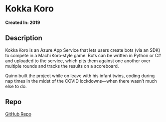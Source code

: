 # Kokka Koro

**Created In: 2019**

## Description

Kokka Koro is an Azure App Service that lets users create bots (via an SDK) to compete in a Machi Koro‑style game. Bots can be written in Python or C# and uploaded to the service, which pits them against one another over multiple rounds and tracks the results on a scoreboard.

Quinn built the project while on leave with his infant twins, coding during nap times in the midst of the COVID lockdowns—when there wasn’t much else to do.

## Repo

[GitHub Repo](https://github.com/QuinnDamerell/KokkaKoro)
